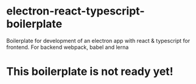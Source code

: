 # electron-react-typescript-boilerplate

Boilerplate for development of an electron app with react &amp; typescript for frontend. For backend webpack, babel and lerna

# This boilerplate is not ready yet!
